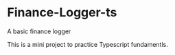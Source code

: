 # Finance-Logger-ts
A basic finance logger

This is a mini project to practice Typescript fundamentls.
